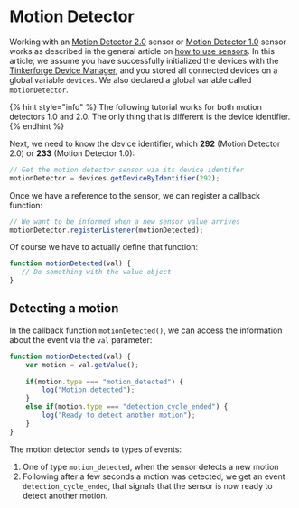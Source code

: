 # Motion Detector

Working with an [Motion Detector 2.0](https://www.tinkerforge.com/en/doc/Hardware/Bricklets/Motion_Detector_V2.html) sensor  or [Motion Detector 1.0](https://www.tinkerforge.com/en/doc/Hardware/Bricklets/Motion_Detector.html) sensor works as described in the general article on [how to use sensors](./). In this article, we assume you have successfully initialized the devices with the [Tinkerforge Device Manager](../../tinkerforge-device-manager.md), and you stored all connected devices on a global variable `devices`. We also declared a global variable called `motionDetector`. 

{% hint style="info" %}
The following tutorial works for both motion detectors 1.0 and 2.0. The only thing that is different is the device identifier.
{% endhint %}

Next, we need to know the device identifier, which **292** \(Motion Detector 2.0\) or **233** \(Motion Detector 1.0\):

```javascript
// Get the motion detector sensor via its device identifer
motionDetector = devices.getDeviceByIdentifier(292);
```

Once we have a reference to the sensor, we can register a callback function:

```javascript
// We want to be informed when a new sensor value arrives
motionDetector.registerListener(motionDetected);
```

Of course we have to actually define that function:

```javascript
function motionDetected(val) {
   // Do something with the value object
}
```

## Detecting a motion

In the callback function `motionDetected()`, we can access the information about the event via the `val` parameter:

```javascript
function motionDetected(val) {
    var motion = val.getValue();
    
    if(motion.type === "motion_detected") {
        log("Motion detected");    
    }
    else if(motion.type === "detection_cycle_ended") {
        log("Ready to detect another motion");
    }
}
```

The motion detector sends to types of events:

1. One of type `motion_detected`, when the sensor detects a new motion
2. Following after a few seconds a motion was detected, we get an event `detection_cycle_ended`, that signals that the sensor is now ready to detect another motion.

